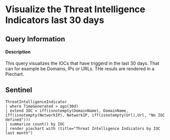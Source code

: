 # Visualize the Threat Intelligence Indicators last 30 days

## Query Information

#### Description
This query visualizes the IOCs that have triggerd in the last 30 days. That can for example be Domains, IPs or URLs. THe resuls are rendered in a Piechart. 

## Sentinel
```KQL
ThreatIntelligenceIndicator
| where TimeGenerated > ago(30d)
| extend IOC = iff(isnotempty(DomainName), DomainName, iff(isnotempty(NetworkIP), NetworkIP, iff(isnotempty(Url),Url, "No IOC defined")))
| summarize count() by IOC
| render piechart with (title="Threat Intelligence Indicators by IOC last month")
```



